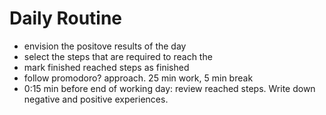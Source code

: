 # Daily Routine

* envision the positove results of the day
* select the steps that are required to reach the
* mark finished reached steps as finished
* follow promodoro? approach. 25 min work, 5 min break
* 0:15 min before end of working day: review reached steps. Write down negative and positive experiences.

